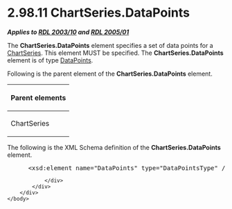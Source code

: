 <html dir="LTR" xmlns:mshelp="http://msdn.microsoft.com/mshelp" xmlns:ddue="http://ddue.schemas.microsoft.com/authoring/2003/5" xmlns:xlink="http://www.w3.org/1999/xlink" xmlns:tool="http://www.microsoft.com/tooltip">
    <head>
        <meta http-equiv="Content-Type" content="text/html; CHARSET=utf-8"></meta>
        <meta name="save" content="history"></meta>
        <title>2.98.11 ChartSeries.DataPoints</title>
        <xml>
            <mshelp:toctitle title="2.98.11 ChartSeries.DataPoints"></mshelp:toctitle>
            <mshelp:rltitle title="[MS-RDL]: ChartSeries.DataPoints"></mshelp:rltitle>
            <mshelp:keyword index="A" term="f55b43cf-fde8-4ff4-8665-60fe42cb8ebe"></mshelp:keyword>
            <mshelp:attr name="DCSext.ContentType" value="open specification"></mshelp:attr>
            <mshelp:attr name="AssetID" value="f55b43cf-fde8-4ff4-8665-60fe42cb8ebe"></mshelp:attr>
            <mshelp:attr name="TopicType" value="kbRef"></mshelp:attr>
            <mshelp:attr name="DCSext.Title" value="[MS-RDL]: ChartSeries.DataPoints" />
        </xml>
    </head>
    <body>
        <div id="header">
            <h1 class="heading">2.98.11 ChartSeries.DataPoints</h1>
        </div>
        <div id="mainSection">
            <div id="mainBody">
                <div id="allHistory" class="saveHistory"></div>
                <div id="sectionSection0" class="section" name="collapseableSection">
                    

<p><b><i>Applies to </i></b><a href="a7e2ad00-07c8-4f6d-80ab-3ad55df7b233.md"><b><i>RDL 2003/10</i></b></a><b>
<i>and </i></b><a href="3ebe2912-4958-4832-b391-cad1f5e13338.md"><b><i>RDL 2005/01</i></b></a></p>

<p>The <b>ChartSeries.DataPoints</b> element specifies a set of
data points for a <a href="aee11573-3fcf-4365-938b-e6c8ceece6e1.md">ChartSeries</a>.
This element MUST be specified. The <b>ChartSeries.DataPoints</b> element is of
type <a href="8dca5bda-b4cb-4917-9384-1eb0c455aa92.md">DataPoints</a>.</p>

<p>Following is the parent element of the <b>ChartSeries.DataPoints</b>
element.</p>

<table>
 <thead>
  <tr>
   <th>
   <p>Parent elements</p>
   </th>
  </tr>
 </thead>
 <tr>
  <td>
  <p>ChartSeries</p>
  </td>
 </tr>
</table>

<p>The following is the XML Schema definition of the <b>ChartSeries.DataPoints</b>
element.</p>

<dl>
<dd>
<div><pre> &lt;xsd:element name=&quot;DataPoints&quot; type=&quot;DataPointsType&quot; /&gt;
</pre></div>
</dd></dl>


                </div>
            </div>
        </div>
    </body>
</html>